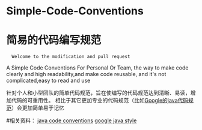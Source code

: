 Simple-Code-Conventions
===========================
简易的代码编写规范
==========================
      Welcome to the modification and pull request

A Simple Code Conventions For Personal Or Team, the way to make code clearly and high readability,and make code reusable, and it's not complicated,easy to read and use

针对个人和小型团队的简单代码规范，旨在使编写的代码规范达到清晰、易读，增加代码的可重用性。
相比于其它更加专业的代码规范（比如[Google的java代码规范](http://google-styleguide.googlecode.com/svn/trunk/javaguide.html)）会更加简单易于记忆

#相关资料：
            [java code conventions](http://www.oracle.com/technetwork/java/javase/documentation/codeconvtoc-136057.html)
            [google java style](http://google-styleguide.googlecode.com/svn/trunk/javaguide.html)




